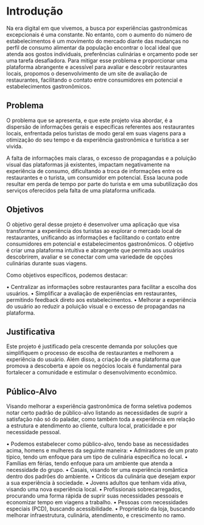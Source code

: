 # Introdução

Na era digital em que vivemos, a busca por experiências gastronômicas excepcionais é uma constante. No entanto, com o aumento do número de estabelecimentos é um movimento do mercado diante das mudanças no perfil de consumo alimentar da população encontrar o local ideal que atenda aos gostos individuais, preferências culinárias e orçamento pode ser uma tarefa desafiadora. Para mitigar esse problema e proporcionar uma plataforma abrangente e acessível para avaliar e descobrir restaurantes locais, propomos o desenvolvimento de um site de avaliação de restaurantes, facilitando o contato entre consumidores em potencial e estabelecimentos gastronômicos.

## Problema

O problema que se apresenta, e que este projeto visa abordar, é a dispersão de informações gerais e específicas referentes aos restaurantes locais, enfrentada pelos turistas de modo geral em suas viagens para a otimização do seu tempo e da experiência gastronômica e turística a ser vivida. 

A falta de informações mais claras, o excesso de propagandas e a poluição visual das plataformas já existentes, impactam negativamente na experiência de consumo, dificultando a troca de informações entre os restaurantes e o turista, um consumidor em potencial.  Essa lacuna pode resultar em perda de tempo por parte do turista e em uma subutilização dos serviços oferecidos pela falta de uma plataforma unificada.


## Objetivos

  O objetivo geral desse projeto é desenvolver uma aplicação que visa transformar a experiência dos turistas ao explorar o mercado local de restaurantes, unificando as informações e facilitando o contato entre consumidores em potencial e estabelecimentos gastronômicos. O objetivo é criar uma plataforma intuitiva e abrangente que permita aos usuários descobrirem, avaliar e se conectar com uma variedade de opções culinárias durante suas viagens.

Como objetivos específicos, podemos destacar:

•	Centralizar as informações sobre restaurantes para facilitar a escolha dos usuários.
•	Simplificar a avaliação de experiências em restaurantes, permitindo feedback direto aos estabelecimentos.
•	Melhorar a experiência do usuário ao reduzir a poluição visual e o excesso de propagandas na plataforma.


## Justificativa

Este projeto é justificado pela crescente demanda por soluções que simplifiquem o processo de escolha de restaurantes e melhorem a experiência do usuário. Além disso, a criação de uma plataforma que promova a descoberta e apoie os negócios locais é fundamental para fortalecer a comunidade e estimular o desenvolvimento econômico.

## Público-Alvo

Visando melhorar a experiência gastronômica de forma seletiva podemos notar certo padrão de público-alvo listando as necessidades de suprir a satisfação não só do paladar, como também toda a experiência em relação a estrutura e atendimento ao cliente, cultura local, praticidade e por necessidade pessoal.

•	Podemos estabelecer como público-alvo, tendo base as necessidades acima, homens e mulheres da seguinte maneira:
•	Admiradores de um prato típico, tendo um enfoque para um tipo de culinária específica no local.
•	Famílias em férias, tendo enfoque para um ambiente que atenda a necessidade do grupo.
•	Casais, visando ter uma experiência romântica dentro dos padrões do ambiente.
•	Críticos da culinária que desejam expor a sua experiência à sociedade.
•	Jovens adultos que tenham vida ativa, visando uma nova experiência local.
•	Profissionais sobrecarregados, procurando uma forma rápida de suprir suas necessidades pessoais e economizar tempo em viagens a trabalho.
•	Pessoas com necessidades especiais (PCD), buscando acessibilidade.
•	Proprietário da loja, buscando melhorar infraestrutura, culinária, atendimento, e crescimento no ramo.


